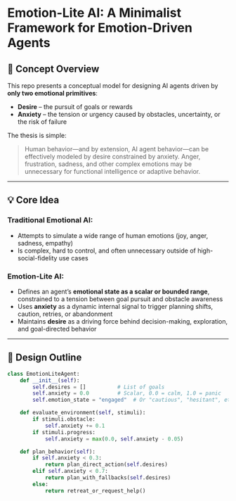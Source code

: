# Emotion-Lite AI: A Minimalist Framework for Emotion-Driven Agents

## 🚧 Concept Overview

This repo presents a conceptual model for designing AI agents driven by **only two emotional primitives**:

- **Desire** – the pursuit of goals or rewards
- **Anxiety** – the tension or urgency caused by obstacles, uncertainty, or the risk of failure

The thesis is simple:

> Human behavior—and by extension, AI agent behavior—can be effectively modeled by desire constrained by anxiety. Anger, frustration, sadness, and other complex emotions may be unnecessary for functional intelligence or adaptive behavior.

---

## 💡 Core Idea

### Traditional Emotional AI:
- Attempts to simulate a wide range of human emotions (joy, anger, sadness, empathy)
- Is complex, hard to control, and often unnecessary outside of high-social-fidelity use cases

### Emotion-Lite AI:
- Defines an agent’s **emotional state as a scalar or bounded range**, constrained to a tension between goal pursuit and obstacle awareness
- Uses **anxiety** as a dynamic internal signal to trigger planning shifts, caution, retries, or abandonment
- Maintains **desire** as a driving force behind decision-making, exploration, and goal-directed behavior

---

## 🧠 Design Outline

```python
class EmotionLiteAgent:
    def __init__(self):
        self.desires = []          # List of goals
        self.anxiety = 0.0         # Scalar, 0.0 = calm, 1.0 = panic
        self.emotion_state = "engaged"  # Or "cautious", "hesitant", etc.

    def evaluate_environment(self, stimuli):
        if stimuli.obstacle:
            self.anxiety += 0.1
        if stimuli.progress:
            self.anxiety = max(0.0, self.anxiety - 0.05)

    def plan_behavior(self):
        if self.anxiety < 0.3:
            return plan_direct_action(self.desires)
        elif self.anxiety < 0.7:
            return plan_with_fallbacks(self.desires)
        else:
            return retreat_or_request_help()
